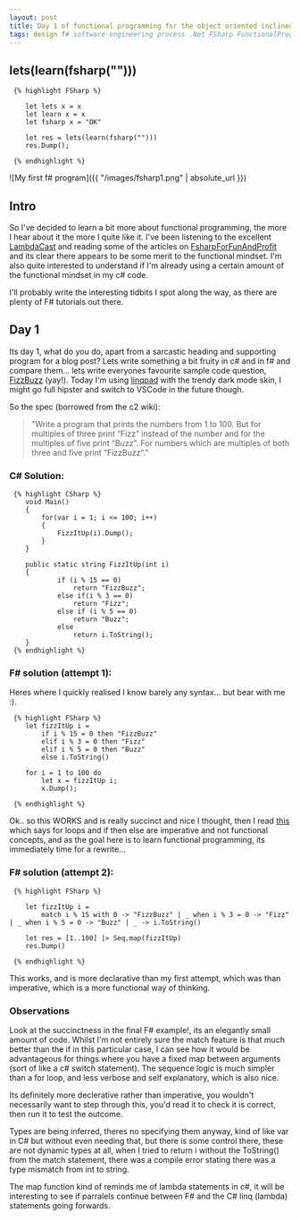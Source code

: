 ```yaml
---
layout: post
title: Day 1 of functional programming for the object oriented inclined
tags: design f# software-engineering process .Net FSharp FunctionalProgramming
---
```


## lets(learn(fsharp("")))

     {% highlight FSharp %}

        let lets x = x
        let learn x = x
        let fsharp x = "OK"

        let res = lets(learn(fsharp("")))
        res.Dump();

     {% endhighlight %}

![My first f# program]({{ "/images/fsharp1.png" | absolute_url }})

## Intro
So I've decided to learn a bit more about functional programming, the more I hear about it the more I quite like it. I've been listening to the excellent [LambdaCast](https://twitter.com/lambdacast) and reading some of the articles on [FsharpForFunAndProfit](https://fsharpforfunandprofit.com/) and its clear there appears to be some merit to the functional mindset. I'm also quite interested to understand if I'm already using a certain amount of the functional mindset in my c# code.

I'll probably write the interesting tidbits I spot along the way, as there are plenty of F# tutorials out there.

## Day 1
Its day 1, what do you do, apart from a sarcastic heading and supporting program for a blog post? Lets write something a bit fruity in c# and in f# and compare them... lets write everyones favourite sample code question, [FizzBuzz](http://wiki.c2.com/?FizzBuzzTest) (yay!). Today I'm using [linqpad](https://www.linqpad.net/) with the trendy dark mode skin, I might go full hipster and switch to VSCode in the future though.

So the spec (borrowed from the c2 wiki):

> "Write a program that prints the numbers from 1 to 100. 
> But for multiples of three print “Fizz” instead of the number 
> and for the multiples of five print “Buzz”.
> For numbers which are multiples of both three and five print “FizzBuzz”."

### C# Solution:

     {% highlight CSharp %}
        void Main()
        {
            for(var i = 1; i <= 100; i++)
            {
                FizzItUp(i).Dump();
            }
        }

        public static string FizzItUp(int i)
        {
                if (i % 15 == 0)
                    return "FizzBuzz";
                else if(i % 3 == 0)
                    return "Fizz";
                else if (i % 5 == 0)
                    return "Buzz";
                else
                    return i.ToString();
        }
     {% endhighlight %}

### F# solution (attempt 1):

Heres where I quickly realised I know barely any syntax... but bear with me :).

     {% highlight FSharp %}
        let fizzItUp i = 
            if i % 15 = 0 then "FizzBuzz"
            elif i % 3 = 0 then "Fizz"
            elif i % 5 = 0 then "Buzz"
            else i.ToString()

        for i = 1 to 100 do
            let x = fizzItUp i;
            x.Dump();

     {% endhighlight %}

Ok.. so this WORKS and is really succinct and nice I thought, then I read [this](https://fsharpforfunandprofit.com/posts/control-flow-expressions/) which says for loops and if then else are imperative and not functional concepts, and as the goal here is to learn functional programming, its immediately time for a rewrite...

### F# solution (attempt 2):

     {% highlight FSharp %}

        let fizzItUp i = 
            match i % 15 with 0 -> "FizzBuzz" | _ when i % 3 = 0 -> "Fizz" | _ when i % 5 = 0 -> "Buzz" | _ -> i.ToString()

        let res = [1..100] |> Seq.map(fizzItUp)
        res.Dump()

     {% endhighlight %}

This works, and is more declarative than my first attempt, which was than imperative, which is a more functional way of thinking.

### Observations

Look at the succinctness in the final F# example!, its an elegantly small amount of code. Whilst I'm not entirely sure the match feature is that much better than the if in this particular case, I can see how it would be advantageous for things where you have a fixed map between arguments (sort of like a c# switch statement). The sequence logic is much simpler than a for loop, and less verbose and self explanatory, which is also nice. 

Its definitely more declerative rather than imperative, you wouldn't necessarily want to step through this, you'd read it to check it is correct, then run it to test the outcome.

Types are being inferred, theres no specifying them anyway, kind of like var in C# but without even needing that, but there is some control there, these are not dynamic types at all, when I tried to return i without the ToString() from the match statement, there was a compile error stating there was a type mismatch from int to string.

The map function kind of reminds me of lambda statements in c#, it will be interesting to see if parralels continue between F# and the C# linq (lambda) statements going forwards.







